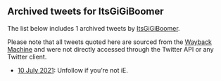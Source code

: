 ## Archived tweets for ItsGiGiBoomer

The list below includes 1 archived tweets by
[ItsGiGiBoomer](https://twitter.com/ItsGiGiBoomer).

Please note that all tweets quoted here are sourced from the
[Wayback Machine](https://web.archive.org) and were not directly accessed through the Twitter API or
any Twitter client.

* [10 July 2021](https://web.archive.org/web/20210710003623/https://twitter.com/ItsGiGiBoomer/status/1413658294644658179): Unfollow if you’re not iE. <!--1413658294644658179-->
